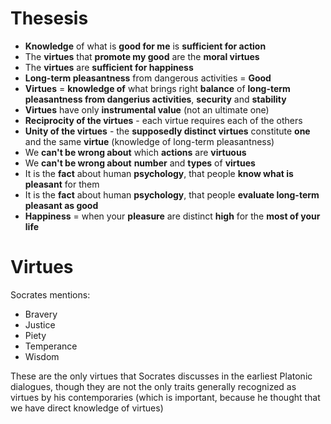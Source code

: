 #                  Thesesis

- **Knowledge** of what is **good for me** is **sufficient for action**
- The **virtues** that **promote my good** are the **moral virtues**
- The **virtues** are **sufficient for happiness**
- **Long-term pleasantness** from dangerous activities = **Good**
- **Virtues** = **knowledge of** what brings right **balance** of **long-term pleasantness from dangerius activities**, **security** and **stability**
- **Virtues** have only **instrumental value** (not an ultimate one)
- **Reciprocity of the virtues** - each virtue requires each of the others
- **Unity of the virtues** - the **supposedly distinct virtues** constitute **one** and the same **virtue** (knowledge of long-term pleasantness)
- We **can't be wrong about** which **actions** are **virtuous**
- We **can't be wrong about** **number** and **types** of **virtues**
- It is the **fact** about human **psychology**, that people **know what is pleasant** for them
- It is the **fact** about human **psychology**, that people **evaluate long-term pleasant as good**
- **Happiness** = when your **pleasure** are distinct **high** for the **most of your life**









#                  Virtues

Socrates mentions:
- Bravery
- Justice
- Piety
- Temperance
- Wisdom


These are the only virtues that Socrates discusses in the earliest Platonic dialogues, though they are not the only traits generally recognized as virtues by his contemporaries (which is important, because he thought that we have direct knowledge of virtues)